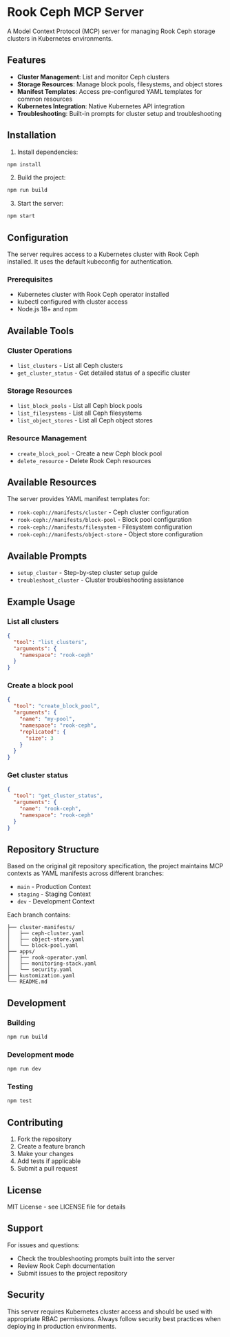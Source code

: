 # Rook Ceph MCP Server

A Model Context Protocol (MCP) server for managing Rook Ceph storage clusters in Kubernetes environments.

## Features

- **Cluster Management**: List and monitor Ceph clusters
- **Storage Resources**: Manage block pools, filesystems, and object stores
- **Manifest Templates**: Access pre-configured YAML templates for common resources
- **Kubernetes Integration**: Native Kubernetes API integration
- **Troubleshooting**: Built-in prompts for cluster setup and troubleshooting

## Installation

1. Install dependencies:
```bash
npm install
```

2. Build the project:
```bash
npm run build
```

3. Start the server:
```bash
npm start
```

## Configuration

The server requires access to a Kubernetes cluster with Rook Ceph installed. It uses the default kubeconfig for authentication.

### Prerequisites

- Kubernetes cluster with Rook Ceph operator installed
- kubectl configured with cluster access
- Node.js 18+ and npm

## Available Tools

### Cluster Operations
- `list_clusters` - List all Ceph clusters
- `get_cluster_status` - Get detailed status of a specific cluster

### Storage Resources
- `list_block_pools` - List all Ceph block pools
- `list_filesystems` - List all Ceph filesystems
- `list_object_stores` - List all Ceph object stores

### Resource Management
- `create_block_pool` - Create a new Ceph block pool
- `delete_resource` - Delete Rook Ceph resources

## Available Resources

The server provides YAML manifest templates for:
- `rook-ceph://manifests/cluster` - Ceph cluster configuration
- `rook-ceph://manifests/block-pool` - Block pool configuration
- `rook-ceph://manifests/filesystem` - Filesystem configuration
- `rook-ceph://manifests/object-store` - Object store configuration

## Available Prompts

- `setup_cluster` - Step-by-step cluster setup guide
- `troubleshoot_cluster` - Cluster troubleshooting assistance

## Example Usage

### List all clusters
```json
{
  "tool": "list_clusters",
  "arguments": {
    "namespace": "rook-ceph"
  }
}
```

### Create a block pool
```json
{
  "tool": "create_block_pool",
  "arguments": {
    "name": "my-pool",
    "namespace": "rook-ceph",
    "replicated": {
      "size": 3
    }
  }
}
```

### Get cluster status
```json
{
  "tool": "get_cluster_status",
  "arguments": {
    "name": "rook-ceph",
    "namespace": "rook-ceph"
  }
}
```

## Repository Structure

Based on the original git repository specification, the project maintains MCP contexts as YAML manifests across different branches:

- `main` - Production Context
- `staging` - Staging Context  
- `dev` - Development Context

Each branch contains:
```
├── cluster-manifests/
│   ├── ceph-cluster.yaml
│   ├── object-store.yaml
│   └── block-pool.yaml
├── apps/
│   ├── rook-operator.yaml
│   ├── monitoring-stack.yaml
│   └── security.yaml
├── kustomization.yaml
└── README.md
```

## Development

### Building
```bash
npm run build
```

### Development mode
```bash
npm run dev
```

### Testing
```bash
npm test
```

## Contributing

1. Fork the repository
2. Create a feature branch
3. Make your changes
4. Add tests if applicable
5. Submit a pull request

## License

MIT License - see LICENSE file for details

## Support

For issues and questions:
- Check the troubleshooting prompts built into the server
- Review Rook Ceph documentation
- Submit issues to the project repository

## Security

This server requires Kubernetes cluster access and should be used with appropriate RBAC permissions. Always follow security best practices when deploying in production environments.